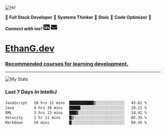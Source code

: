 <img src="https://i.giphy.com/media/3PAL5bChWnak0WJ32x/giphy.webp" alt="Hi!">

:star2: **Full Stack Developer** :star2: **Systems Thinker** :star2: **Stoic** :star2: **Code Optimizer** :star2:

***Connect with me!*** <a href="https://www.linkedin.com/in/ethan-glover/"><img src="https://raw.githubusercontent.com/eglove/eglove/eeb591600b73da426bd298d229e2fd96df019488/linkedin-brands.svg" alt="LinkedIn" width="20px" height="20px"></a> <a href="mailto:hello@ethang.email"><img src="https://raw.githubusercontent.com/eglove/eglove/47aceecf4819797d993f5facc7764cb99d0ab039/envelope-solid.svg" alt="Email" width="20px" height="20px"></a>

# [EthanG.dev](https://ethang.dev/)

### [Recommended courses for learning development.](./pages/CourseList.md)

<hr>

![My Stats](https://github-readme-stats.vercel.app/api?username=eglove&show_icons=true&theme=default&count_private=true)

### Last 7 Days In IntelliJ
<!--START_SECTION:waka-->
```text
JavaScript   10 hrs 12 mins  ███████████▒░░░░░░░░░░░░░   45.62 % 
Java         4 hrs 30 mins   █████░░░░░░░░░░░░░░░░░░░░   20.11 % 
XML          3 hrs 13 mins   ███▓░░░░░░░░░░░░░░░░░░░░░   14.42 % 
Velocity     1 hr 11 mins    █▒░░░░░░░░░░░░░░░░░░░░░░░   05.35 % 
Markdown     59 mins         █░░░░░░░░░░░░░░░░░░░░░░░░   04.45 % 
```
<!--END_SECTION:waka-->
